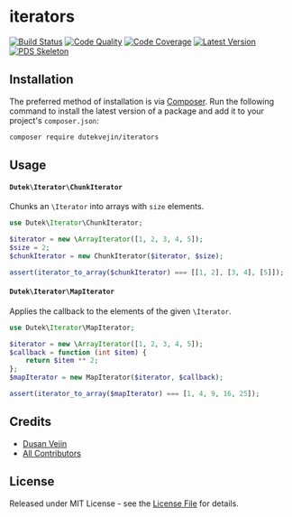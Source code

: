 # iterators

[![Build Status][ico-build]][link-build]
[![Code Quality][ico-code-quality]][link-code-quality]
[![Code Coverage][ico-code-coverage]][link-code-coverage]
[![Latest Version][ico-version]][link-packagist]
[![PDS Skeleton][ico-pds]][link-pds]

## Installation

The preferred method of installation is via [Composer](http://getcomposer.org/). Run the following command to install the latest version of a package and add it to your project's `composer.json`:

```bash
composer require dutekvejin/iterators
```

## Usage

#### `Dutek\Iterator\ChunkIterator`
Chunks an `\Iterator` into arrays with `size` elements. 

``` php
use Dutek\Iterator\ChunkIterator;

$iterator = new \ArrayIterator([1, 2, 3, 4, 5]);
$size = 2;
$chunkIterator = new ChunkIterator($iterator, $size);

assert(iterator_to_array($chunkIterator) === [[1, 2], [3, 4], [5]]);
```

#### `Dutek\Iterator\MapIterator`
Applies the callback to the elements of the given `\Iterator`. 

``` php
use Dutek\Iterator\MapIterator;

$iterator = new \ArrayIterator([1, 2, 3, 4, 5]);
$callback = function (int $item) {
    return $item ** 2;
};
$mapIterator = new MapIterator($iterator, $callback);

assert(iterator_to_array($mapIterator) === [1, 4, 9, 16, 25]);

```


## Credits

- [Dusan Vejin][link-author]
- [All Contributors][link-contributors]

## License

Released under MIT License - see the [License File](LICENSE) for details.


[ico-version]: https://img.shields.io/packagist/v/dutekvejin/iterators.svg
[ico-build]: https://travis-ci.org/dutekvejin/iterators.svg?branch=master
[ico-code-coverage]: https://img.shields.io/scrutinizer/coverage/g/dutekvejin/iterators.svg
[ico-code-quality]: https://img.shields.io/scrutinizer/g/dutekvejin/iterators.svg
[ico-pds]: https://img.shields.io/badge/pds-skeleton-blue.svg

[link-packagist]: https://packagist.org/packages/dutekvejin/iterators
[link-build]: https://travis-ci.org/dutekvejin/iterators
[link-code-coverage]: https://scrutinizer-ci.com/g/dutekvejin/iterators/code-structure
[link-code-quality]: https://scrutinizer-ci.com/g/dutekvejin/iterators
[link-pds]: https://github.com/php-pds/skeleton
[link-author]: https://github.com/dutekvejin
[link-contributors]: ../../contributors
